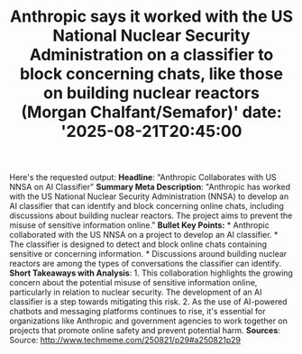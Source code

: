 ﻿---
title: "Anthropic says it worked with the US National Nuclear Security Administration on a classifier to block concerning chats, like those on building nuclear reactors (Morgan Chalfant/Semafor)'
date: '2025-08-21T20:45:00"
category: "Markets"
summary: ""
slug: "anthropic says it worked with the us national nuclear securi"
source_urls:
  - "http://www.techmeme.com/250821/p29#a250821p29"
seo:
  title: "Anthropic says it worked with the US National Nuclear Security Administration on a classifier to block concerning chats, like those on building nuclear reactors (Morgan Chalfant/Semafor) | Hash n Hedge'
  description: '"
  keywords: ["news", "markets", "brief"]
---
Here's the requested output:  **Headline**:  "Anthropic Collaborates with US NNSA on AI Classifier"  **Summary Meta Description**:  "Anthropic has worked with the US National Nuclear Security Administration (NNSA) to develop an AI classifier that can identify and block concerning online chats, including discussions about building nuclear reactors. The project aims to prevent the misuse of sensitive information online."  **Bullet Key Points:**  * Anthropic collaborated with the US NNSA on a project to develop an AI classifier. * The classifier is designed to detect and block online chats containing sensitive or concerning information. * Discussions around building nuclear reactors are among the types of conversations the classifier can identify.  **Short Takeaways with Analysis**:   1. This collaboration highlights the growing concern about the potential misuse of sensitive information online, particularly in relation to nuclear security. The development of an AI classifier is a step towards mitigating this risk. 2. As the use of AI-powered chatbots and messaging platforms continues to rise, it's essential for organizations like Anthropic and government agencies to work together on projects that promote online safety and prevent potential harm.  **Sources**:  Source: http://www.techmeme.com/250821/p29#a250821p29 
